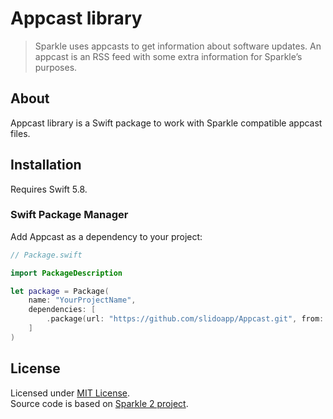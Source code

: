 # Appcast library

> Sparkle uses appcasts to get information about software updates.
> An appcast is an RSS feed with some extra information for Sparkle’s purposes.

## About

Appcast library is a Swift package to work with Sparkle compatible appcast files.


## Installation

Requires Swift 5.8.


### Swift Package Manager

Add Appcast as a dependency to your project:

```swift
// Package.swift

import PackageDescription

let package = Package(
    name: "YourProjectName",
    dependencies: [
        .package(url: "https://github.com/slidoapp/Appcast.git", from: "0.1.0"),
    ]
)
```


## License

Licensed under [MIT License](LICENSE.txt).  
Source code is based on [Sparkle 2 project](https://sparkle-project.org).
